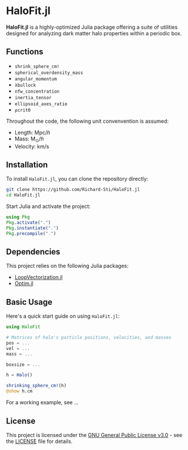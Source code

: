 # HaloFit.jl

**HaloFit.jl** is a highly-optimized Julia package offering a suite of utilities designed for analyzing dark matter halo properties within a periodic box.

## Functions
- `shrink_sphere_cm!`
- `spherical_overdensity_mass`
- `angular_momentum`
- `λbullock`
- `nfw_concentration`
- `inertia_tensor`
- `ellipsoid_axes_ratio`
- `ρcrit0`


Throughout the code, the following unit convenvention is assumed:
- Length: $\mathrm{Mpc} / h$
- Mass: $\mathrm{M}_\odot / h$
- Velocity: $\mathrm{km} / \mathrm{s}$

## Installation

To install `HaloFit.jl`, you can clone the repository directly:

```bash
git clone https://github.com/Richard-Sti/HaloFit.jl
cd HaloFit.jl
```

Start Julia and activate the project:

```julia
using Pkg
Pkg.activate(".")
Pkg.instantiate(".")
Pkg.precompile(".")
```

## Dependencies

This project relies on the following Julia packages:

- [LoopVectorization.jl](https://github.com/JuliaSIMD/LoopVectorization.jl)
- [Optim.jl](https://github.com/JuliaNLSolvers/Optim.jl)

## Basic Usage

Here's a quick start guide on using `HaloFit.jl`:

```julia
using HaloFit

# Matrices of halo's particle positions, velocities, and masses
pos = ...
vel = ...
mass = ...

boxsize = ...

h = Halo()

shrinking_sphere_cm!(h)
@show h.cm
```

For a working example, see ...

## License

This project is licensed under the [GNU General Public License v3.0](https://www.gnu.org/licenses/gpl-3.0.en.html) - see the [LICENSE](LICENSE) file for details.
